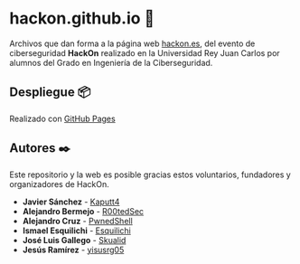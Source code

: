 # hackon.github.io 🚀
Archivos que dan forma a la página web [hackon.es](https://hackon.es/), del evento de ciberseguridad **HackOn** realizado en la Universidad Rey Juan Carlos por alumnos del Grado en Ingeniería de la Ciberseguridad.

## Despliegue 📦

Realizado con [GitHub Pages](https://pages.github.com/)

## Autores ✒️

Este repositorio y la web es posible gracias estos voluntarios, fundadores y organizadores de HackOn.

* **Javier Sánchez** - [Kaputt4](https://github.com/Kaputt4)
* **Alejandro Bermejo** - [R00tedSec](https://github.com/R00tedSec)
* **Alejandro Cruz** - [PwnedShell](https://github.com/PwnedShell)
* **Ismael Esquilichi** - [Esquilichi](https://github.com/esquilichi)
* **José Luis Gallego** - [Skualid](https://github.com/Skualid)
* **Jesús Ramírez** - [yisusrg05](https://github.com/yisusrg05)